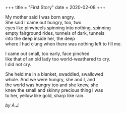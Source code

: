 +++
title = "First Story"
date = 2020-02-08
+++

My mother said I was born angry. <br/>
She said I came out hungry, too, two <br/>
eyes like pinwheels spinning into nothing, spinning <br/>
empty fairground rides, tunnels of dark, tunnels <br/>
into the deep inside her, the deep <br/>
where I had clung when there was nothing left to fill me. <br/>

I came out small, too early, face pinched <br/>
like that of an old lady too world-weathered to cry. <br/>
I did not cry. <br/>

She held me in a blanket, swaddled, swallowed  <br/>
whole. And we were hungry, she and I, and <br/>
the world was hungry too and she knew, she  <br/>
knew the small and skinny precious thing I was  <br/>
to her, yellow like gold, sharp like rain. <br/>


<i>by A.J.</i>